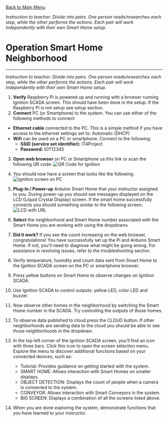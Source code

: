 [Back to Main Menu](https://github.com/CCC-Industry4/IIOT-4.0-Project/tree/main)

*Instruction to teacher: Divide into pairs. One person reads/researches each step, while the other performs the actions. Each pair will work independently with their own Smart Home setup.*
# Operation Smart Home Neighborhood
---

*Instruction to teacher: Divide into pairs. One person reads/researches each step, while the other performs the actions. Each pair will work independently with their own Smart Home setup.*

1. **Verify** Raspberry Pi is powered up and running with a browser running Ignition SCADA screen.  This should have been done in the setup. If the Raspberry Pi is not setup see setup section.
2. **Connect** PC (or Smartphone) to the system.  You can use  either of the following methods to connect:
  -  **Ethernet cable** connected to the PC.  This is a simple method if you have access to the ethernet settings set to: Automatic (DHCP) 
  -  **Wifi** can be used on a PC or smartphone.  Connect to the following:
      -  **SSID (service set identifier):** IT4Project
      -  **Password:** IOT12345
3. **Open web browser** on PC or Smartphone us this link or scan the following QR code:
![QR Code for Ignition](https://github.com/user-attachments/assets/85a26626-0a0e-498b-95c8-51d49a6f76c8)

4. You should now have a screen that looks like the following.
   ![ignition screen on PC](https://github.com/user-attachments/assets/8839368a-df08-4ce4-a4c8-7887f2f54229)

5. **Plug-In / Power-up** Arduino Smart Home that your instructor assigned to you. During power-up you should see messages displayed on the LCD (Liquid Crystal Display) screen.  If the smart home successfully connects you should something similar to the following screen:
   ![LCD with URL](https://github.com/user-attachments/assets/b671a16c-ad4d-47bf-91d5-cc81c10a2430)

6. **Select** the neighborhood and Smart Home number associated with the Smart Home you are working with using the dropdowns.
7. **Did it work?** If you see the count increasing on the web browser, congratulations! You have successfully set up the Pi and Arduino Smart Home. If not, you'll need to diagnose what might be going wrong. For assistance in resolving issues, refer to the troubleshooting section.
8. Verify temperature, humidity and count data sent from Smart Home to the Ignition  SCADA screen on the PC or smartphone browser.
9. Press yellow buttons on Smart Home to observe changes on Ignition SCADA.
10. Use Ignition SCADA to control outputs: yellow LED, color LED and buzzer.
11. Now observe other homes in the neighborhood by switching the Smart Home number in the SCADA.  Try controlling the outputs of those homes.
12. To observe data published to cloud press the CLOUD button.  If other neighborhoods are sending data to the cloud you should be able to see those neighborhoods in the dropdown.
13. In the top left corner of the Ignition SCADA screen, you'll find an icon with three bars. Click this icon to open the screen selection menu. Explore the menu to discover additional functions based on your connected devices, such as:
    -  Tutorial: Provides guidance on getting started with the system.
    -  SMART HOME: Allows interaction with Smart Homes on smaller displays.
    -  OBJECT DETECTION: Displays the count of people when a camera is connected to the system.
    -  CONVEYOR: Allows interaction with Smart Conveyors in the system.
    -  BIG SCREEN: Displays a combination of all the screens listed above.
14. When you are done exploring the system, demonstrate functions that you have learned to your instructor. 

